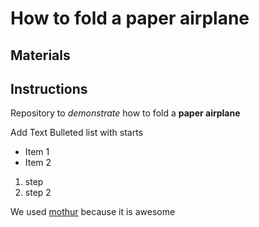 # How to fold a paper airplane

## Materials

## Instructions


Repository to *demonstrate* how to fold a **paper airplane**



Add Text
Bulleted list with starts
* Item 1
* Item 2

1. step
1. step 2

We used [mothur](http://www.mothur.org) because it is awesome
